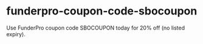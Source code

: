 # funderpro-coupon-code-sbocoupon
 Use FunderPro coupon code SBOCOUPON today for 20% off (no listed expiry).
